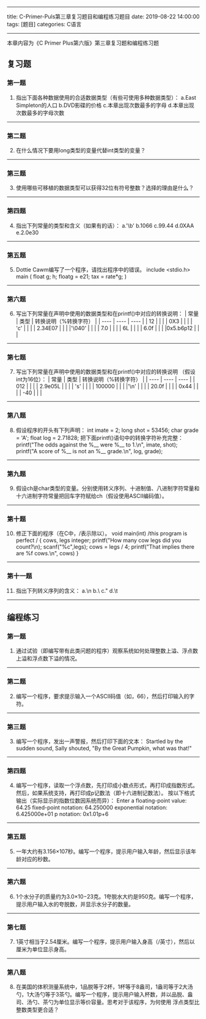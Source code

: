 ﻿---

title: C-Primer-Puls第三章复习题目和编程练习题目
date: 2019-08-22 14:00:00
tags: [题目]
categories: C语言

---


本章内容为《C Primer Plus第六版》第三章复习题和编程练习题

## 复习题

### 第一题
1. 指出下面各种数据使用的合适数据类型（有些可使用多种数据类型）：
a.East Simpleton的人口
b.DVD影碟的价格
c.本章出现次数最多的字母
d.本章出现次数最多的字母次数

<!--more-->

----------


### 第二题
2. 在什么情况下要用long类型的变量代替int类型的变量？

----------

### 第三题
3. 使用哪些可移植的数据类型可以获得32位有符号整数？选择的理由是什么？

----------

### 第四题
4. 指出下列常量的类型和含义（如果有的话）：
a.'\b'
b.1066
c.99.44
d.0XAA
e.2.0e30

----------

### 第五题
5. Dottie Cawm编写了一个程序，请找出程序中的错误。
        include <stdio.h>
        main (
        float g; h;
        floatg = e21;
        tax = rate*g;
        )

----------

### 第六题
6. 写出下列常量在声明中使用的数据类型和在printf()中对应的转换说明：
| 常量 | 类型 | 转换说明（%转换字符） |
| ---- | ---- | ---- |
| 12   |      |      |
| 0X3  |      |      |
| 'c'  |      |      |
| 2.34E07 |   |      |
|'\040' |     |      |
| 7.0  |      |      |
| 6L   |      |      |
| 6.0f |      |      |
|0x5.b6p12 |  |      |


----------

### 第七题
7. 写出下列常量在声明中使用的数据类型和在printf()中对应的转换说明 （假设int为16位）：
| 常量 | 类型 | 转换说明（%转换字符） |
| ---- | ---- | ---- |
| 012  |      |      |
| 2.9e05L  |      |      |
| 's'  |      |      |
| 100000 |   |      |
|'\n' |     |      |
| 20.0f  |      |      |
| 0x44   |      |      |
| -40 |      |      |

----------

### 第八题
8. 假设程序的开头有下列声明：
        int imate = 2;
        long shot = 53456;
        char grade = 'A';
        float log = 2.71828;
把下面printf()语句中的转换字符补充完整：
        printf("The odds against the %__ were %__ to 1.\n", imate, shot);
        printf("A score of %__ is not an %__ grade.\n", log, grade);

----------

### 第九题
9. 假设ch是char类型的变量。分别使用转义序列、十进制值、八进制字符常量和十六进制字符常量把回车字符赋给ch（假设使用ASCII编码值）。

----------

### 第十题
10. 修正下面的程序（在C中，/表示除以）。
        void main(int)  /this program is perfect /
        {
        cows, legs integer;
        printf("How many cow legs did you count?\n); scanf("%c",legs);
        cows = legs / 4; printf("That
        implies there are %f cows.\n", cows)
        }


----------


### 第十一题
11. 指出下列转义序列的含义：
        a.\n
        b.\\
        c.\"
        d.\t

----------

## 编程练习

### 第一题
1. 通过试验（即编写带有此类问题的程序）观察系统如何处理整数上溢、浮点数上溢和浮点数下溢的情况。

 ----------

### 第二题
2. 编写一个程序，要求提示输入一个ASCII码值（如，66），然后打印输入的字符。

----------

### 第三题
3. 编写一个程序，发出一声警报，然后打印下面的文本：
        Startled by the sudden sound,
        Sally shouted, "By the Great Pumpkin, what was that!"

----------

### 第四题
4. 编写一个程序，读取一个浮点数，先打印成小数点形式，再打印成指数形式。然后，如果系统支持，再打印成p记数法（即十六进制记数法）。 按以下格式输出（实际显示的指数位数因系统而异）：
        Enter a floating-point value: 64.25
        fixed-point notation: 64.250000
        exponential notation: 6.425000e+01
        p notation: 0x1.01p+6


----------

### 第五题
5. 一年大约有3.156×107秒。编写一个程序，提示用户输入年龄，然后显示该年龄对应的秒数。

----------

### 第六题
6. 1个水分子的质量约为3.0×10−23克。1夸脱水大约是950克。编写一个程序，提示用户输入水的夸脱数，并显示水分子的数量。

----------

### 第七题
7. 1英寸相当于2.54厘米。编写一个程序，提示用户输入身高（/英寸），然后以厘米为单位显示身高。

----------

### 第八题
8. 在美国的体积测量系统中，1品脱等于2杯，1杯等于8盎司，1盎司等于2大汤勺，1大汤勺等于3茶勺。编写一个程序，提示用户输入杯数，并以品脱、盎司、汤勺、茶勺为单位显示等价容量。思考对于该程序，为何使用 浮点类型比整数类型更合适？